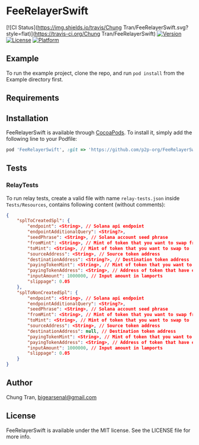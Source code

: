 # FeeRelayerSwift

[![CI Status](https://img.shields.io/travis/Chung Tran/FeeRelayerSwift.svg?style=flat)](https://travis-ci.org/Chung Tran/FeeRelayerSwift)
[![Version](https://img.shields.io/cocoapods/v/FeeRelayerSwift.svg?style=flat)](https://cocoapods.org/pods/FeeRelayerSwift)
[![License](https://img.shields.io/cocoapods/l/FeeRelayerSwift.svg?style=flat)](https://cocoapods.org/pods/FeeRelayerSwift)
[![Platform](https://img.shields.io/cocoapods/p/FeeRelayerSwift.svg?style=flat)](https://cocoapods.org/pods/FeeRelayerSwift)

## Example

To run the example project, clone the repo, and run `pod install` from the Example directory first.

## Requirements

## Installation

FeeRelayerSwift is available through [CocoaPods](https://cocoapods.org). To install
it, simply add the following line to your Podfile:

```ruby
pod 'FeeRelayerSwift', :git => 'https://github.com/p2p-org/FeeRelayerSwift.git'
```

## Tests
### RelayTests
To run relay tests, create a valid file with name `relay-tests.json` inside `Tests/Resources`, contains following content (without comments):
```json
{
    "splToCreatedSpl": {
        "endpoint": <String>, // Solana api endpoint
        "endpointAdditionalQuery": <String?>,
        "seedPhrase": <String>, // Solana account seed phrase
        "fromMint": <String>, // Mint of token that you want to swap from
        "toMint": <String>, // Mint of token that you want to swap to
        "sourceAddress": <String>, // Source token address
        "destinationAddress": <String?>, // Destination token address
        "payingTokenMint": <String>, // Mint of token that you want to use to pay fee
        "payingTokenAddress": <String>, // Address of token that have enough balance to cover fee
        "inputAmount": 1000000, // Input amount in lamports
        "slippage": 0.05
    },
    "splToNonCreatedSpl": {
        "endpoint": <String>, // Solana api endpoint
        "endpointAdditionalQuery": <String?>,
        "seedPhrase": <String>, // Solana account seed phrase
        "fromMint": <String>, // Mint of token that you want to swap from
        "toMint": <String>, // Mint of token that you want to swap to
        "sourceAddress": <String>, // Source token address
        "destinationAddress": null, // Destination token address
        "payingTokenMint": <String>, // Mint of token that you want to use to pay fee
        "payingTokenAddress": <String>, // Address of token that have enough balance to cover fee
        "inputAmount": 1000000, // Input amount in lamports
        "slippage": 0.05
    }
}
```

## Author

Chung Tran, bigearsenal@gmail.com

## License

FeeRelayerSwift is available under the MIT license. See the LICENSE file for more info.
